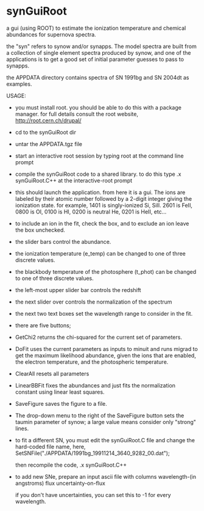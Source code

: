 synGuiRoot
==========

a gui (using ROOT) to estimate the ionization temperature and chemical abundances for supernova spectra. 

the "syn" refers to synow and/or synapps. The model spectra are built from a collection of single element spectra produced by synow, and one of the applications is to get a good set of initial parameter guesses to pass to synapps.

the APPDATA directory contains spectra of SN 1991bg and SN 2004dt as examples.

USAGE:

* you must install root. you should be able to do this with a package manager. for full details consult the root website, http://root.cern.ch/drupal/

* cd to the synGuiRoot dir

* untar the APPDATA.tgz file

* start an interactive root session by typing root at the command line prompt

* compile the synGuiRoot code to a shared library. to do this type
  .x synGuiRoot.C++ 
  at the interactive-root prompt 

* this should launch the application. from here it is a gui. The ions are labeled by their atomic number followed by a 2-digit integer giving the ionization state. for example, 1401 is singly-ionized Si, SiII. 2601 is FeII, 0800 is OI, 0100 is HI, 0200 is neutral He, 0201 is HeII, etc...

* to include an ion in the fit, check the box, and to exclude an ion leave the box unchecked. 

* the slider bars control the abundance. 

* the ionization temperature (e_temp) can be changed to one of three discrete values. 

* the blackbody temperature of the photosphere (t_phot) can be changed to one of three discrete values. 

* the left-most upper slider bar controls the redshift

* the next slider over controls the normalization of the spectrum

* the next two text boxes set the wavelength range to consider in the fit.

* there are five buttons;

* GetChi2 returns the chi-squared for the current set of parameters.

* DoFit uses the current parameters as inputs to minuit and runs migrad to get the maximum likelihood abundance, given the ions that are enabled, the electron temperature, and the photospheric temperature.

* ClearAll resets all parameters

* LinearBBFit fixes the abundances and just fits the normalization constant using linear least squares.

* SaveFigure saves the figure to a file.

* The drop-down menu to the right of the SaveFigure button sets the taumin parameter of synow; a large value means consider only "strong" lines.

* to fit a different SN, you must edit the synGuiRoot.C file and change the hard-coded file name, here,
SetSNFile("./APPDATA/1991bg_19911214_3640_9282_00.dat");

  then recompile the code,
 .x synGuiRoot.C++
  
* to add new SNe, prepare an input ascii file with columns
wavelength-(in angstroms) flux uncertainty-on-flux

  if you don't have uncertainties, you can set this to -1 for every wavelength.

